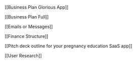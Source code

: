 

[[Business Plan Glorious App]]

[[Business Plan Full]]

[[Emails or Messages]]

[[Finance Structure]]

[[Pitch deck outline for your pregnancy education SaaS app]]

[[User Research]]